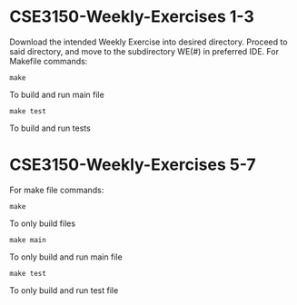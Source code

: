 # CSE3150-Weekly-Exercises 1-3
Download the intended Weekly Exercise into desired directory.
Proceed to said directory, and move to the subdirectory WE(#) in preferred IDE.
For Makefile commands:

    make
To build and run main file

    make test
To build and run tests

# CSE3150-Weekly-Exercises 5-7
For make file commands:

    make
To only build files

    make main
To only build and run main file

    make test
To only build and run test file

